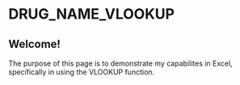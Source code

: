 # DRUG_NAME_VLOOKUP

## Welcome! ##

The purpose of this page is to demonstrate my capabilites in Excel, specifically in using the VLOOKUP function. 
